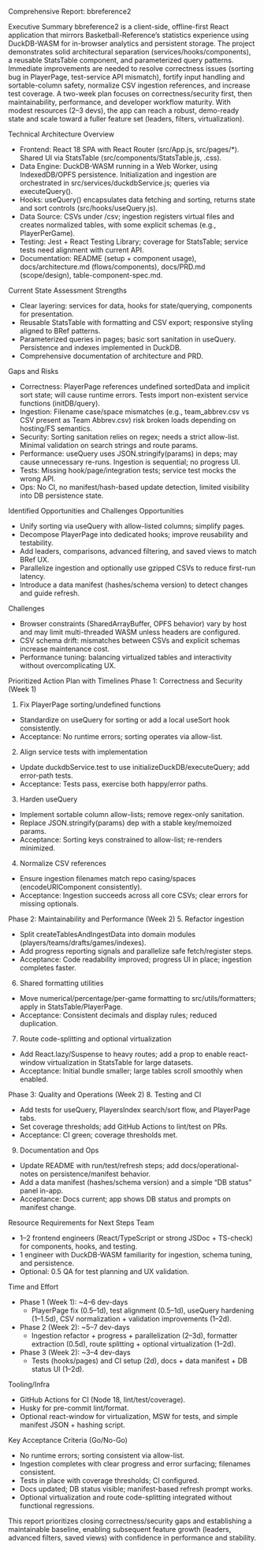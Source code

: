 Comprehensive Report: bbreference2

Executive Summary
bbreference2 is a client-side, offline-first React application that mirrors Basketball-Reference’s statistics experience using DuckDB-WASM for in-browser analytics and persistent storage. The project demonstrates solid architectural separation (services/hooks/components), a reusable StatsTable component, and parameterized query patterns. Immediate improvements are needed to resolve correctness issues (sorting bug in PlayerPage, test-service API mismatch), fortify input handling and sortable-column safety, normalize CSV ingestion references, and increase test coverage. A two-week plan focuses on correctness/security first, then maintainability, performance, and developer workflow maturity. With modest resources (2–3 devs), the app can reach a robust, demo-ready state and scale toward a fuller feature set (leaders, filters, virtualization).

Technical Architecture Overview
- Frontend: React 18 SPA with React Router (src/App.js, src/pages/*). Shared UI via StatsTable (src/components/StatsTable.js, .css).
- Data Engine: DuckDB-WASM running in a Web Worker, using IndexedDB/OPFS persistence. Initialization and ingestion are orchestrated in src/services/duckdbService.js; queries via executeQuery().
- Hooks: useQuery() encapsulates data fetching and sorting, returns state and sort controls (src/hooks/useQuery.js).
- Data Source: CSVs under /csv; ingestion registers virtual files and creates normalized tables, with some explicit schemas (e.g., PlayerPerGame).
- Testing: Jest + React Testing Library; coverage for StatsTable; service tests need alignment with current API.
- Documentation: README (setup + component usage), docs/architecture.md (flows/components), docs/PRD.md (scope/design), table-component-spec.md.

Current State Assessment
Strengths
- Clear layering: services for data, hooks for state/querying, components for presentation.
- Reusable StatsTable with formatting and CSV export; responsive styling aligned to BRef patterns.
- Parameterized queries in pages; basic sort sanitation in useQuery. Persistence and indexes implemented in DuckDB.
- Comprehensive documentation of architecture and PRD.

Gaps and Risks
- Correctness: PlayerPage references undefined sortedData and implicit sort state; will cause runtime errors. Tests import non-existent service functions (initDB/query).
- Ingestion: Filename case/space mismatches (e.g., team_abbrev.csv vs CSV present as Team Abbrev.csv) risk broken loads depending on hosting/FS semantics.
- Security: Sorting sanitation relies on regex; needs a strict allow-list. Minimal validation on search strings and route params.
- Performance: useQuery uses JSON.stringify(params) in deps; may cause unnecessary re-runs. Ingestion is sequential; no progress UI.
- Tests: Missing hook/page/integration tests; service test mocks the wrong API.
- Ops: No CI, no manifest/hash-based update detection, limited visibility into DB persistence state.

Identified Opportunities and Challenges
Opportunities
- Unify sorting via useQuery with allow-listed columns; simplify pages.
- Decompose PlayerPage into dedicated hooks; improve reusability and testability.
- Add leaders, comparisons, advanced filtering, and saved views to match BRef UX.
- Parallelize ingestion and optionally use gzipped CSVs to reduce first-run latency.
- Introduce a data manifest (hashes/schema version) to detect changes and guide refresh.

Challenges
- Browser constraints (SharedArrayBuffer, OPFS behavior) vary by host and may limit multi-threaded WASM unless headers are configured.
- CSV schema drift: mismatches between CSVs and explicit schemas increase maintenance cost.
- Performance tuning: balancing virtualized tables and interactivity without overcomplicating UX.

Prioritized Action Plan with Timelines
Phase 1: Correctness and Security (Week 1)
1. Fix PlayerPage sorting/undefined functions
- Standardize on useQuery for sorting or add a local useSort hook consistently.
- Acceptance: No runtime errors; sorting operates via allow-list.

2. Align service tests with implementation
- Update duckdbService.test to use initializeDuckDB/executeQuery; add error-path tests.
- Acceptance: Tests pass, exercise both happy/error paths.

3. Harden useQuery
- Implement sortable column allow-lists; remove regex-only sanitation.
- Replace JSON.stringify(params) dep with a stable key/memoized params.
- Acceptance: Sorting keys constrained to allow-list; re-renders minimized.

4. Normalize CSV references
- Ensure ingestion filenames match repo casing/spaces (encodeURIComponent consistently).
- Acceptance: Ingestion succeeds across all core CSVs; clear errors for missing optionals.

Phase 2: Maintainability and Performance (Week 2)
5. Refactor ingestion
- Split createTablesAndIngestData into domain modules (players/teams/drafts/games/indexes).
- Add progress reporting signals and parallelize safe fetch/register steps.
- Acceptance: Code readability improved; progress UI in place; ingestion completes faster.

6. Shared formatting utilities
- Move numerical/percentage/per-game formatting to src/utils/formatters; apply in StatsTable/PlayerPage.
- Acceptance: Consistent decimals and display rules; reduced duplication.

7. Route code-splitting and optional virtualization
- Add React.lazy/Suspense to heavy routes; add a prop to enable react-window virtualization in StatsTable for large datasets.
- Acceptance: Initial bundle smaller; large tables scroll smoothly when enabled.

Phase 3: Quality and Operations (Week 2)
8. Testing and CI
- Add tests for useQuery, PlayersIndex search/sort flow, and PlayerPage tabs.
- Set coverage thresholds; add GitHub Actions to lint/test on PRs.
- Acceptance: CI green; coverage thresholds met.

9. Documentation and Ops
- Update README with run/test/refresh steps; add docs/operational-notes on persistence/manifest behavior.
- Add a data manifest (hashes/schema version) and a simple “DB status” panel in-app.
- Acceptance: Docs current; app shows DB status and prompts on manifest change.

Resource Requirements for Next Steps
Team
- 1–2 frontend engineers (React/TypeScript or strong JSDoc + TS-check) for components, hooks, and testing.
- 1 engineer with DuckDB-WASM familiarity for ingestion, schema tuning, and persistence.
- Optional: 0.5 QA for test planning and UX validation.

Time and Effort
- Phase 1 (Week 1): ~4–6 dev-days
  - PlayerPage fix (0.5–1d), test alignment (0.5–1d), useQuery hardening (1–1.5d), CSV normalization + validation improvements (1–2d).
- Phase 2 (Week 2): ~5–7 dev-days
  - Ingestion refactor + progress + parallelization (2–3d), formatter extraction (0.5d), route splitting + optional virtualization (1–2d).
- Phase 3 (Week 2): ~3–4 dev-days
  - Tests (hooks/pages) and CI setup (2d), docs + data manifest + DB status UI (1–2d).

Tooling/Infra
- GitHub Actions for CI (Node 18, lint/test/coverage).
- Husky for pre-commit lint/format.
- Optional react-window for virtualization, MSW for tests, and simple manifest JSON + hashing script.

Key Acceptance Criteria (Go/No-Go)
- No runtime errors; sorting consistent via allow-list.
- Ingestion completes with clear progress and error surfacing; filenames consistent.
- Tests in place with coverage thresholds; CI configured.
- Docs updated; DB status visible; manifest-based refresh prompt works.
- Optional virtualization and route code-splitting integrated without functional regressions.

This report prioritizes closing correctness/security gaps and establishing a maintainable baseline, enabling subsequent feature growth (leaders, advanced filters, saved views) with confidence in performance and stability.